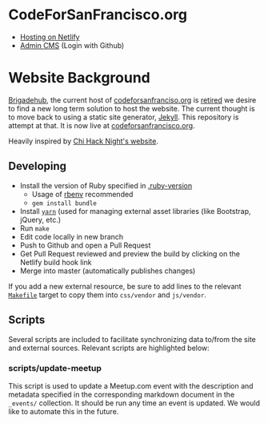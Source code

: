 # CodeForSanFrancisco.org
* [Hosting on Netlify](https://app.netlify.com/sites/codeforsanfrancisco)
* [Admin CMS](https://codeforsanfrancisco.org/admin/) (Login with Github)

# Website Background

[Brigadehub](https://github.com/brigadehub/brigadehub), the current host of
[codeforsanfranciso.org](http://codeforsanfrancisco.org) is [retired](https://brigadehub.github.io/) we desire to find
a new long term solution to host the website. The current thought is to move back to using a static site generator,
[Jekyll](https://jekyllrb.com/). This repository is attempt at that. It is now live at
[codeforsanfrancisco.org](codeforsanfrancisco.org).

Heavily inspired by [Chi Hack Night's website](https://chihacknight.org/).

## Developing

* Install the version of Ruby specified in [.ruby-version](.ruby-version)
  * Usage of [rbenv](https://github.com/rbenv/rbenv) recommended
  * `gem install bundle`
* Install [`yarn`](https://yarnpkg.com/en/docs/install) (used for managing external asset libraries (like Bootstrap,
  jQuery, etc.)
* Run `make`
* Edit code locally in new branch
* Push to Github and open a Pull Request
* Get Pull Request reviewed and preview the build by clicking on the Netlify build hook link
* Merge into master (automatically publishes changes)

If you add a new external resource, be sure to add lines to the relevant [`Makefile`](Makefile) target to copy
them into `css/vendor` and `js/vendor`.

## Scripts

Several scripts are included to facilitate synchronizing data to/from the site and external sources. Relevant scripts
are highlighted below:

### scripts/update-meetup

This script is used to update a Meetup.com event with the description and metadata specified in the corresponding
markdown document in the `_events/` collection. It should be run any time an event is updated. We would like to automate
this in the future.
